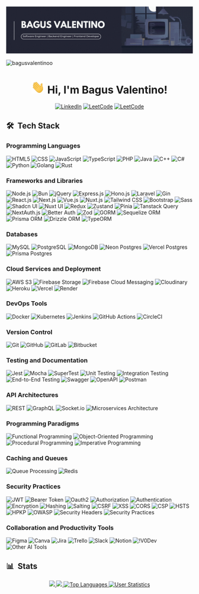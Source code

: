 ![Header Banner](https://raw.githubusercontent.com/bagusvalentinoo/bagusvalentinoo/main/assets/images/banner.gif)

<p align="left"> <img src="https://komarev.com/ghpvc/?username=bagusvalentinoo&label=Profile%20views&color=0e75b6&style=flat" alt="bagusvalentinoo" /></p>

<h1 align="center"><img src="https://raw.githubusercontent.com/bagusvalentinoo/bagusvalentinoo/main/assets/images/wave.gif" height="35px"> Hi, I'm Bagus Valentino!</h1>
<div align="center">
<a href="https://www.linkedin.com/in/bagus-valentino/" target="_blank"><img src="https://img.shields.io/badge/LinkedIn-0A66C2?style=flat&logo=linkedin&logoColor=white" alt="LinkedIn" witdth="180px" height="30px"></a>
<a href="https://leetcode.com/u/bagusvalentino/" target="_blank"><img src="https://img.shields.io/badge/-LeetCode-FFA116?style=flat&logo=LeetCode&logoColor=black" alt="LeetCode" witdth="180px" height="30px"></a>
<a href="https://x.com/bagusvalentinoo" target="_blank"><img src="https://img.shields.io/badge/Twitter-000000?style=flat&logo=x&logoColor=white" alt="LeetCode" witdth="180px" height="30px"></a>
</div>

## 🛠 &nbsp;Tech Stack

### Programming Languages

![HTML5](https://img.shields.io/badge/HTML5-E34F26?style=for-the-badge&logo=html5&logoColor=white)
![CSS](https://img.shields.io/badge/CSS-239120?&style=for-the-badge&logo=css3&logoColor=white)
![JavaScript](https://img.shields.io/badge/JavaScript-F7DF1E?style=for-the-badge&logo=javascript&logoColor=black)
![TypeScript](https://img.shields.io/badge/typescript-%23007ACC.svg?style=for-the-badge&logo=typescript&logoColor=white)
![PHP](https://img.shields.io/badge/php-%23777BB4.svg?style=for-the-badge&logo=php&logoColor=white)
![Java](https://img.shields.io/badge/Java-ED8B00?style=for-the-badge&logo=openjdk&logoColor=white)
![C++](https://img.shields.io/badge/C%2B%2B-00599C?style=for-the-badge&logo=c%2B%2B&logoColor=white)
![C#](https://img.shields.io/badge/c%23-%23239120.svg?style=for-the-badge&logo=c-sharp&logoColor=white)
![Python](https://img.shields.io/badge/Python-3776AB?style=for-the-badge&logo=python&logoColor=white)
![Golang](https://img.shields.io/badge/Go-00ADD8?style=for-the-badge&logo=go&logoColor=white)
![Rust](https://img.shields.io/badge/rust-%23000000.svg?style=for-the-badge&logo=rust&logoColor=white)

### Frameworks and Libraries

![Node.js](https://img.shields.io/badge/Node.js-339933?style=flat&logo=node.js&logoColor=white)
![Bun](https://img.shields.io/badge/Bun-%23000000.svg?style=for-the-badge&logo=bun&logoColor=white)
![jQuery](https://img.shields.io/badge/jquery-%230769AD.svg?style=for-the-badge&logo=jquery&logoColor=white)
![Express.js](https://img.shields.io/badge/express.js-%23404d59.svg?style=for-the-badge&logo=express&logoColor=%2361DAFB)
![Hono.js](https://img.shields.io/badge/hono.js-%23000000.svg?style=for-the-badge&logo=hono&logoColor=white)
![Laravel](https://img.shields.io/badge/Laravel-FF2D20?style=for-the-badge&logo=laravel&logoColor=white)
![Gin](https://img.shields.io/badge/Gin-%2300ADD8.svg?style=for-the-badge&logo=gin&logoColor=white)
![React.js](https://img.shields.io/badge/react-%2320232a.svg?style=for-the-badge&logo=react&logoColor=%2361DAFB)
![Next.js](https://img.shields.io/badge/Next-black?style=for-the-badge&logo=next.js&logoColor=white)
![Vue.js](https://img.shields.io/badge/Vue.js-4FC08D?style=flat&logo=vue.js&logoColor=white)
![Nuxt.js](https://img.shields.io/badge/Nuxt.js-00C58E?style=flat&logo=nuxt.js&logoColor=white)
![Tailwind CSS](https://img.shields.io/badge/tailwindcss-%2338B2AC.svg?style=for-the-badge&logo=tailwind-css&logoColor=white)
![Bootstrap](https://img.shields.io/badge/Bootstrap-563D7C?style=for-the-badge&logo=bootstrap&logoColor=white)
![Sass](https://img.shields.io/badge/Sass-CC6699?style=for-the-badge&logo=sass&logoColor=white)
![Shadcn UI](https://img.shields.io/badge/shadcn%20ui-000000?style=for-the-badge&logo=shadcn&logoColor=white)
![Nuxt UI](https://img.shields.io/badge/nuxt%20ui-000000?style=for-the-badge&logo=nuxt&logoColor=white)
![Redux](https://img.shields.io/badge/redux-%23593d88.svg?style=for-the-badge&logo=redux&logoColor=white)
![Zustand](https://img.shields.io/badge/zustand-%23593d88.svg?style=for-the-badge&logo=zustand&logoColor=white)
![Pinia](https://img.shields.io/badge/pinia-%23593d88.svg?style=for-the-badge&logo=pinia&logoColor=white)
![Tanstack Query](https://img.shields.io/badge/react%20query-%23593d88.svg?style=for-the-badge&logo=reactquery&logoColor=white)
![NextAuth.js](https://img.shields.io/badge/nextauth.js-%23593d88.svg?style=for-the-badge&logo=nextauth&logoColor=white)
![Better Auth](https://img.shields.io/badge/better%20auth-%23593d88.svg?style=for-the-badge&logo=betterauth&logoColor=white)
![Zod](https://img.shields.io/badge/zod-%23593d88.svg?style=for-the-badge&logo=zod&logoColor=white)
![GORM](https://img.shields.io/badge/gorm-%23593d88.svg?style=for-the-badge&logo=gorm&logoColor=white)
![Sequelize ORM](https://img.shields.io/badge/sequelize%20orm-%23593d88.svg?style=for-the-badge&logo=sequelize&logoColor=white)
![Prisma ORM](https://img.shields.io/badge/prisma%20orm-%23593d88.svg?style=for-the-badge&logo=prisma&logoColor=white)
![Drizzle ORM](https://img.shields.io/badge/drizzle%20orm-%23593d88.svg?style=for-the-badge&logo=drizzle&logoColor=white)
![TypeORM](https://img.shields.io/badge/typeorm-%23593d88.svg?style=for-the-badge&logo=typeorm&logoColor=white)

### Databases

![MySQL](https://img.shields.io/badge/MySQL-4479A1?style=flat&logo=mysql&logoColor=white)
![PostgreSQL](https://img.shields.io/badge/PostgreSQL-316192?style=flat&logo=postgresql&logoColor=white)
![MongoDB](https://img.shields.io/badge/MongoDB-47A248?style=flat&logo=mongodb&logoColor=white)
![Neon Postgres](https://img.shields.io/badge/Neon%20Postgres-316192?style=flat&logo=neonpostgres&logoColor=white)
![Vercel Postgres](https://img.shields.io/badge/Vercel%20Postgres-000000?style=flat&logo=vercelpostgres&logoColor=white)
![Prisma Postgres](https://img.shields.io/badge/Prisma%20Postgres-316192?style=flat&logo=prismapostgres&logoColor=white)

### Cloud Services and Deployment

![AWS S3](https://img.shields.io/badge/AWS%20S3-569A31?style=flat&logo=amazons3&logoColor=white)
![Firebase Storage](https://img.shields.io/badge/Firebase%20Storage-FFCA28?style=flat&logo=firebase&logoColor=white)
![Firebase Cloud Messaging](https://img.shields.io/badge/Firebase%20Cloud%20Messaging-FFCA28?style=flat&logo=firebase&logoColor=white)
![Cloudinary](https://img.shields.io/badge/Cloudinary-0170FE?style=flat&logo=cloudinary&logoColor=white)
![Heroku](https://img.shields.io/badge/Heroku-430098?style=flat&logo=heroku&logoColor=white)
![Vercel](https://img.shields.io/badge/Vercel-000000?style=flat&logo=vercel&logoColor=white)
![Render](https://img.shields.io/badge/Render-000000?style=flat&logo=render&logoColor=white)

### DevOps Tools

![Docker](https://img.shields.io/badge/Docker-2496ED?style=flat&logo=docker&logoColor=white)
![Kubernetes](https://img.shields.io/badge/Kubernetes-326CE5?style=flat&logo=kubernetes&logoColor=white)
![Jenkins](https://img.shields.io/badge/Jenkins-D24939?style=flat&logo=jenkins&logoColor=white)
![GitHub Actions](https://img.shields.io/badge/GitHub%20Actions-2088FF?style=flat&logo=githubactions&logoColor=white)
![CircleCI](https://img.shields.io/badge/CircleCI-343434?style=flat&logo=circleci&logoColor=white)

### Version Control

![Git](https://img.shields.io/badge/Git-F05032?style=flat&logo=git&logoColor=white)
![GitHub](https://img.shields.io/badge/GitHub-181717?style=flat&logo=github&logoColor=white)
![GitLab](https://img.shields.io/badge/GitLab-FCA121?style=flat&logo=gitlab&logoColor=white)
![Bitbucket](https://img.shields.io/badge/Bitbucket-0052CC?style=flat&logo=bitbucket&logoColor=white)

### Testing and Documentation

![Jest](https://img.shields.io/badge/Jest-C21325?style=flat&logo=jest&logoColor=white)
![Mocha](https://img.shields.io/badge/Mocha-8D6748?style=flat&logo=mocha&logoColor=white)
![SuperTest](https://img.shields.io/badge/SuperTest-000000?style=flat&logo=supertest&logoColor=white)
![Unit Testing](https://img.shields.io/badge/Unit%20Testing-000000?style=flat&logo=unittesting&logoColor=white)
![Integration Testing](https://img.shields.io/badge/Integration%20Testing-000000?style=flat&logo=integrationtesting&logoColor=white)
![End-to-End Testing](https://img.shields.io/badge/End%20to%20End%20Testing-000000?style=flat&logo=endtoendtesting&logoColor=white)
![Swagger](https://img.shields.io/badge/Swagger-85EA2D?style=flat&logo=swagger&logoColor=black)
![OpenAPI](https://img.shields.io/badge/OpenAPI-6BA539?style=flat&logo=openapiinitiative&logoColor=white)
![Postman](https://img.shields.io/badge/Postman-FF6C37?style=flat&logo=postman&logoColor=white)

### API Architectures

![REST](https://img.shields.io/badge/REST-000000?style=flat&logo=rest&logoColor=white)
![GraphQL](https://img.shields.io/badge/GraphQL-E10098?style=flat&logo=graphql&logoColor=white)
![Socket.io](https://img.shields.io/badge/socket.io-010101?style=flat&logo=socket.io&logoColor=white)
![Microservices Architecture](https://img.shields.io/badge/Microservices%20Architecture-000000?style=flat&logo=microservices&logoColor=white)

### Programming Paradigms

![Functional Programming](https://img.shields.io/badge/Functional%20Programming-000000?style=flat&logo=functionalprogramming&logoColor=white)
![Object-Oriented Programming](https://img.shields.io/badge/Object%20Oriented%20Programming-000000?style=flat&logo=oop&logoColor=white)
![Procedural Programming](https://img.shields.io/badge/Procedural%20Programming-000000?style=flat&logo=proceduralprogramming&logoColor=white)
![Imperative Programming](https://img.shields.io/badge/Imperative%20Programming-000000?style=flat&logo=imperativeprogramming&logoColor=white)

### Caching and Queues

![Queue Processing](https://img.shields.io/badge/Queue%20Processing-000000?style=flat&logo=queueprocessing&logoColor=white)
![Redis](https://img.shields.io/badge/Redis-DC382D?style=flat&logo=redis&logoColor=white)

### Security Practices

![JWT](https://img.shields.io/badge/JWT-000000?style=flat&logo=jwt&logoColor=white)
![Bearer Token](https://img.shields.io/badge/Bearer%20Token-000000?style=flat&logo=bearertoken&logoColor=white)
![Oauth2](https://img.shields.io/badge/Oauth2-000000?style=flat&logo=oauth2&logoColor=white)
![Authorization](https://img.shields.io/badge/Authorization-000000?style=flat&logo=authorization&logoColor=white)
![Authentication](https://img.shields.io/badge/Authentication-000000?style=flat&logo=authentication&logoColor=white)
![Encryption](https://img.shields.io/badge/Encryption-000000?style=flat&logo=encryption&logoColor=white)
![Hashing](https://img.shields.io/badge/Hashing-000000?style=flat&logo=hashing&logoColor=white)
![Salting](https://img.shields.io/badge/Salting-000000?style=flat&logo=salting&logoColor=white)
![CSRF](https://img.shields.io/badge/CSRF-000000?style=flat&logo=csrf&logoColor=white)
![XSS](https://img.shields.io/badge/XSS-000000?style=flat&logo=xss&logoColor=white)
![CORS](https://img.shields.io/badge/CORS-000000?style=flat&logo=cors&logoColor=white)
![CSP](https://img.shields.io/badge/CSP-000000?style=flat&logo=csp&logoColor=white)
![HSTS](https://img.shields.io/badge/HSTS-000000?style=flat&logo=hsts&logoColor=white)
![HPKP](https://img.shields.io/badge/HPKP-000000?style=flat&logo=hpkp&logoColor=white)
![OWASP](https://img.shields.io/badge/OWASP-000000?style=flat&logo=owasp&logoColor=white)
![Security Headers](https://img.shields.io/badge/Security%20Headers-000000?style=flat&logo=securityheaders&logoColor=white)
![Security Practices](https://img.shields.io/badge/Security%20Practices-000000?style=flat&logo=securitypractices&logoColor=white)

### Collaboration and Productivity Tools

![Figma](https://img.shields.io/badge/Figma-F24E1E?style=flat&logo=figma&logoColor=white)
![Canva](https://img.shields.io/badge/Canva-00C4CC?style=flat&logo=canva&logoColor=white)
![Jira](https://img.shields.io/badge/Jira-0052CC?style=flat&logo=jira&logoColor=white)
![Trello](https://img.shields.io/badge/Trello-0052CC?style=flat&logo=trello&logoColor=white)
![Slack](https://img.shields.io/badge/Slack-4A154B?style=flat&logo=slack&logoColor=white)
![Notion](https://img.shields.io/badge/Notion-000000?style=flat&logo=notion&logoColor=white)
![!V0Dev](https://img.shields.io/badge/V0Dev-000000?style=flat&logo=v0dev&logoColor=white)
![Other AI Tools](https://img.shields.io/badge/Other%20AI%20Tools%20For%20Productivity-000000?style=flat&logo=otheraitools&logoColor=white)

## 📊 &nbsp;Stats

<p align="center">
    <a href="https://github.com/bagusvalentinoo/bagusvalentinoo">
        <img src="https://github-profile-trophy.vercel.app/?username=bagusvalentinoo&column=-1&theme=juicyfresh" />
    </a>
    <a href="http://www.github.com/bagusvalentinoo">
        <img src="https://github-readme-streak-stats.herokuapp.com/?user=bagusvalentinoo&&show_icons=true&count_private=true&include_all_commits=true&background=1c1917&ring=0891b2&fire=0891b2&currStreakNum=ffffff&currStreakLabel=0891b2&sideNums=ffffff&sideLabels=ffffff&dates=ffffff&hide_border=true" />
    </a>
    <a href="https://github.com/bagusvalentinoo" align="left">
        <img src="https://github-readme-stats.vercel.app/api/top-langs/?username=bagusvalentinoo&amp;langs_count=10&amp;title_color=0891b2&amp;text_color=ffffff&amp;icon_color=0891b2&amp;bg_color=1c1917&amp;hide_border=true&amp;locale=en&amp;layout=compact&exclude_repo=Customer-Review-ML-Case,Artificial-Neural-Network" alt="Top Languages" />
    </a>
    <a href="https://github.com/bagusvalentinoo" align="right">
        <img src="https://github-readme-stats-sigma-five.vercel.app/api?username=bagusvalentinoo&title_color=0891b2&text_color=ffffff&icon_color=0891b2&bg_color=1c1917&hide_border=true&count_private=true&include_all_commits=true" alt="User Statistics" />
    </a>
</p>
